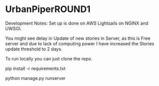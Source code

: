 # UrbanPiperROUND1

Development Notes: 
Set up is done on AWS Lightsails on NGINX and UWSGI.

You might see delay in Update of new stories in Server, as this is Free server and due to lack of computing power I have increased the Stories update threshold to 2 days.

To run locally you can just clone the repo.

pip install -r requirements.txt

python manage.py runserver



